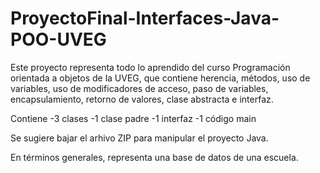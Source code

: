 # ProyectoFinal-Interfaces-Java-POO-UVEG
Este proyecto representa todo lo aprendido del curso Programación orientada a objetos de la UVEG, que contiene herencia, métodos, uso de variables, uso de modificadores de acceso, paso de variables, encapsulamiento, retorno de valores, clase abstracta e interfaz.

Contiene
-3 clases
-1 clase padre
-1 interfaz 
-1 código main


Se sugiere bajar el arhivo ZIP para manipular el proyecto Java.


En términos generales, representa una base de datos de una escuela.
